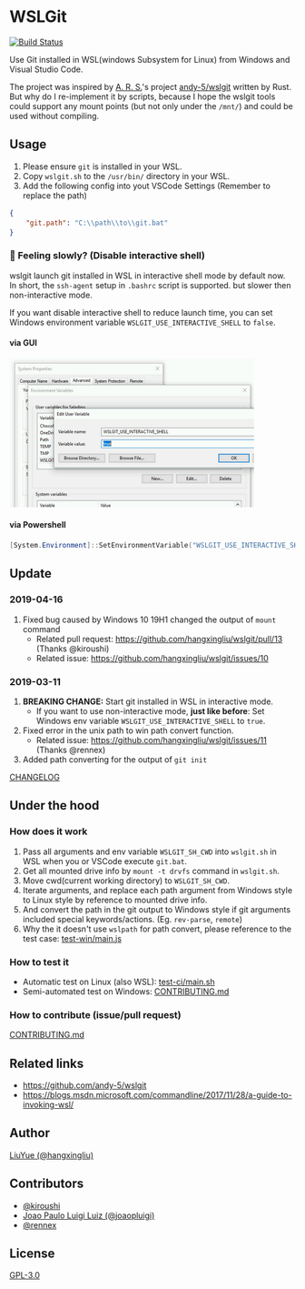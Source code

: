 # WSLGit

[![Build Status](https://travis-ci.org/hangxingliu/wslgit.svg?branch=master)](https://travis-ci.org/hangxingliu/wslgit)

Use Git installed in WSL(windows Subsystem for Linux) from Windows and Visual Studio Code.

The project was inspired by [A. R. S.](https://github.com/andy-5)'s project [andy-5/wslgit](https://github.com/andy-5/wslgit) written by Rust.   
But why do I re-implement it by scripts, because I hope the wslgit tools could support any mount points (but not only under the `/mnt/`) and could be used without compiling.

## Usage

1. Please ensure `git` is installed in your WSL.
2. Copy `wslgit.sh` to the `/usr/bin/` directory in your WSL.
3. Add the following config into yout VSCode Settings (Remember to replace the path)

``` json
{
	"git.path": "C:\\path\\to\\git.bat"
}
```

### 🐢 Feeling slowly? (Disable interactive shell)

wslgit launch git installed in WSL in interactive shell mode by default now.   
In short, the `ssh-agent` setup in `.bashrc` script is supported. but slower then non-interactive mode.

If you want disable interactive shell to reduce launch time, you can set Windows environment variable `WSLGIT_USE_INTERACTIVE_SHELL` to `false`.

#### via GUI

![Set up environment variable](assets/env.png)

#### via Powershell

``` powershell
[System.Environment]::SetEnvironmentVariable("WSLGIT_USE_INTERACTIVE_SHELL", "false", "User")
```


## Update

### 2019-04-16

1. Fixed bug caused by Windows 10 19H1 changed the output of `mount` command 
	- Related pull request: <https://github.com/hangxingliu/wslgit/pull/13> (Thanks @kiroushi)
	- Related issue: <https://github.com/hangxingliu/wslgit/issues/10>

### 2019-03-11

1. **BREAKING CHANGE:** Start git installed in WSL in interactive mode. 
	- If you want to use non-interactive mode, **just like before**: Set Windows env variable `WSLGIT_USE_INTERACTIVE_SHELL` to `true`.
2. Fixed error in the unix path to win path convert function.
	- Related issue: <https://github.com/hangxingliu/wslgit/issues/11> (Thanks @rennex)
3. Added path converting for the output of `git init`


[CHANGELOG](CHANGELOG.md)

## Under the hood

### How does it work

1. Pass all arguments and env variable `WSLGIT_SH_CWD` into `wslgit.sh` in WSL when you or VSCode execute `git.bat`.
2. Get all mounted drive info by `mount -t drvfs` command in `wslgit.sh`.
3. Move cwd(current working directory) to `WSLGIT_SH_CWD`.
4. Iterate arguments, and replace each path argument from Windows style to Linux style by reference to mounted drive info.
5. And convert the path in the git output to Windows style if git arguments included special keywords/actions. (Eg. `rev-parse`, `remote`)
6. Why the it doesn't use `wslpath` for path convert, please reference to the test case: [test-win/main.js](test-win/main.js)


### How to test it

- Automatic test on Linux (also WSL): [test-ci/main.sh](test-ci/main.sh)
- Semi-automated test on Windows: [CONTRIBUTING.md](CONTRIBUTING.md)

### How to contribute (issue/pull request)

[CONTRIBUTING.md](CONTRIBUTING.md)

## Related links

- <https://github.com/andy-5/wslgit>
- <https://blogs.msdn.microsoft.com/commandline/2017/11/28/a-guide-to-invoking-wsl/>

## Author

[LiuYue (@hangxingliu)](https://github.com/hangxingliu)

## Contributors

- [@kiroushi](https://github.com/kiroushi)
- [Joao Paulo Luigi Luiz (@joaopluigi)](https://github.com/joaopluigi)
- [@rennex](https://github.com/rennex)

## License

[GPL-3.0](LICENSE)

